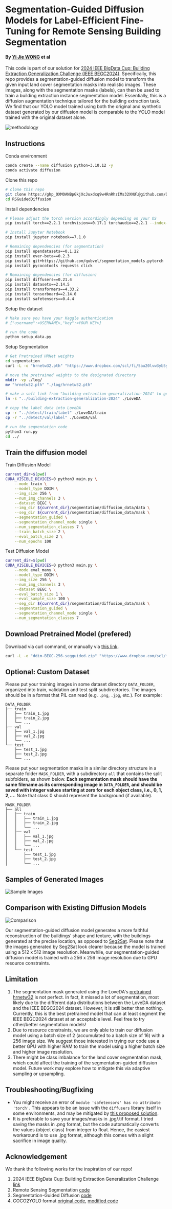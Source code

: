 # Segmentation-Guided Diffusion Models for Label-Efficient Fine-Tuning for Remote Sensing Building Segmentation

#### By [Yi Jie WONG](https://github.com/yjwong1999) et al

This code is part of our solution for [2024 IEEE BigData Cup: Building Extraction Generalization Challenge (IEEE BEGC2024)](https://www.kaggle.com/competitions/building-extraction-generalization-2024/overview). Specifically, this repo provides a segmentation-guided diffusion model to transform the given input land cover segmentation masks into realistic images. These images, along with the segmentation masks (labels), can then be used to train a building extraction instance segmentation model. Essentially, this is a diffusion augmentation technique tailored for the building extraction task. We find that our YOLO model trained using both the original and synthetic dataset generated by our diffusion model is comparable to the YOLO model trained with the original dataset alone.

![methodology](https://github.com/DoubleY-BEGC2024/RSGuidedDiffusion/blob/main/assets/Segmentation%20Guided%20Diffusion.jpg?raw=true)

## Instructions
Conda environment
```bash
conda create --name diffusion python=3.10.12 -y
conda activate diffusion
```

Clone this repo
```bash
# clone this repo
git clone https://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@github.com/DoubleY-BEGC2024/RSGuidedDiffusion.git
cd RSGuidedDiffusion
```

Install dependencies
```bash
# Please adjust the torch version accordingly depending on your OS
pip install torch==2.2.1 torchvision==0.17.1 torchaudio==2.2.1 --index-url https://download.pytorch.org/whl/cu121

# Install Jupyter Notebook
pip install jupyter notebook==7.1.0

# Remaining dependencies (for segmentation)
pip install opendatasets==0.1.22
pip install ever-beta==0.2.3
pip install git+https://github.com/qubvel/segmentation_models.pytorch
pip install pycocotools requests click

# Remaining dependencies (for diffusion)
pip install diffusers==0.21.4
pip install datasets==2.14.5
pip install transformers==4.33.2
pip install tensorboard==2.14.0
pip install safetensors==0.4.4
```


Setup the dataset
```bash
# Make sure you have your Kaggle authentication
# {"username":<USERNAME>,"key":<YOUR KEY>}

# run the code
python setup_data.py
```


Setup Segmentation
```bash
# Get Pretrained HRNet weights
cd segmentation
curl -L -o "hrnetw32.pth" "https://www.dropbox.com/scl/fi/5au20lvw3yb5y3btnlamg/hrnetw32.pth?rlkey=eoqio6mlxtq4ykdnaa8n4dp4l&st=d4tg641s&dl=0"

# move the pretrained weights to the designated directory
mkdir -vp ./log/
mv "hrnetw32.pth" "./log/hrnetw32.pth"

# make a soft link from "building-extraction-generalization-2024" to get the image data into LoveDA
ln -s "../building-extraction-generalization-2024" ./LoveDA

# copy the label data into LoveDA
cp -r "../detect/train/label" ./LoveDA/train
cp -r "../detect/val/label" ./LoveDA/val

# run the segmentation code
python3 run.py
cd ../
```

##  Train the diffusion model
Train Diffusion Model
```bash
current_dir=$(pwd)
CUDA_VISIBLE_DEVICES=0 python3 main.py \
    --mode train \
    --model_type DDIM \
    --img_size 256 \
    --num_img_channels 3 \
    --dataset BEGC \
    --img_dir ${current_dir}/segmentation/diffusion_data/data \
    --seg_dir ${current_dir}/segmentation/diffusion_data/mask \
    --segmentation_guided \
    --segmentation_channel_mode single \
    --num_segmentation_classes 7 \
    --train_batch_size 2 \
    --eval_batch_size 2 \
    --num_epochs 100
```

Test Diffusion Model
```bash
current_dir=$(pwd)
CUDA_VISIBLE_DEVICES=0 python3 main.py \
    --mode eval_many \
    --model_type DDIM \
    --img_size 256 \
    --num_img_channels 3 \
    --dataset BEGC \
    --eval_batch_size 1 \
    --eval_sample_size 100 \
    --seg_dir ${current_dir}/segmentation/diffusion_data/mask \
    --segmentation_guided \
    --segmentation_channel_mode single \
    --num_segmentation_classes 7 
```

## Download Pretrained Model (prefered)
Download via curl command, or manually via [this link](https://www.dropbox.com/scl/fi/86i7mvr3fe1rkgejdewcj/ddim-BEGC-256-segguided.zip?rlkey=eugkdfero832mecdu9mdk0fio&st=n7tixbaa&dl=0).
```bash
curl -L -o "ddim-BEGC-256-segguided.zip" "https://www.dropbox.com/scl/fi/86i7mvr3fe1rkgejdewcj/ddim-BEGC-256-segguided.zip?rlkey=eugkdfero832mecdu9mdk0fio&st=k245vc5h&dl=0"
```

## Optional: Custom Dataset
Please put your training images in some dataset directory `DATA_FOLDER`, organized into train, validation and test split subdirectories. The images should be in a format that PIL can read (e.g. `.png`, `.jpg`, etc.). For example:
``` 
DATA_FOLDER
├── train
│   ├── train_1.jpg
│   ├── train_2.jpg
│   └── ...
├── val
│   ├── val_1.jpg
│   ├── val_2.jpg
│   └── ...
└── test
    ├── test_1.jpg
    ├── test_2.jpg
    └── ...
```

Please put your segmentation masks in a similar directory structure in a separate folder `MASK_FOLDER`, with a subdirectory `all` that contains the split subfolders, as shown below. **Each segmentation mask should have the same filename as its corresponding image in `DATA_FOLDER`, and should be saved with integer values starting at zero for each object class, i.e., 0, 1, 2,...**. Note that class 0 should represent the background (if available).
``` 
MASK_FOLDER
├── all
│   ├── train
│   │   ├── train_1.jpg
│   │   ├── train_2.jpg
│   │   └── ...
│   ├── val
│   │   ├── val_1.jpg
│   │   ├── val_2.jpg
│   │   └── ...
│   └── test
│       ├── test_1.jpg
│       ├── test_2.jpg
│       └── ...
```

## Samples of Generated Images

![Sample Images](https://github.com/DoubleY-BEGC2024/RSGuidedDiffusion/blob/main/assets/Samples%20of%20Diffusion%20Data.png?raw=true)


## Comparison with Existing Diffusion Models

![Comparison](https://github.com/DoubleY-BEGC2024/RSGuidedDiffusion/blob/main/assets/Ours%20vs%20Seg2Sat.png?raw=true)

Our segmentation-guided diffusion model generates a more faithful reconstruction of the buildings’ shape and texture, with the buildings generated at the precise location, as opposed to [Seg2Sat](https://github.com/RubenGres/Seg2Sat). Please note that the images generated by Seg2Sat look clearer because the model is trained using a 512 x 512 image resolution. Meanwhile, our segmentation-guided diffusion model is trained with a 256 x 256 image resolution due to GPU resource constraints.

## Limitation
1. The segmentation mask generated using the LoveDA's [pretrained hrnetw32](https://drive.google.com/drive/folders/1xFn1d8a4Hv4il52hLCzjEy_TY31RdRtg?usp=sharing) is not perfect. In fact, it missed a lot of segmentation, most likely due to the different data distributions between the LoveDA dataset and the IEEE BEGC2024 dataset. However, it is still better than nothing. Currently, this is the best pretrained model that can at least segment the IEEE BEGC2024 dataset at an acceptable level. Feel free to try other/better segmentation models!
2. Due to resource constraints, we are only able to train our diffusion model using a batch size of 2 (accumulated to a batch size of 16) with a 256 image size. We suggest those interested in trying our code use a better GPU with higher RAM to train the model using a higher batch size and higher image resolution.
3. There might be class imbalance for the land cover segmentation mask, which could affect the training of the segmentation-guided diffusion model. Future work may explore how to mitigate this via adaptive sampling or upsampling.


## Troubleshooting/Bugfixing
- You might receive an error of `module 'safetensors' has no attribute 'torch'`. This appears to be an issue with the `diffusers` library itself in some environments, and may be mitigated by [this proposed solution](https://github.com/mazurowski-lab/segmentation-guided-diffusion/issues/11#issuecomment-2251890600).
- It is preferable to save your images/masks in .jpg/.tif format. I tried saving the masks in .png format, but the code automatically converts the values (object class) from integer to float. Hence, the easiest workaround is to use .jpg format, although this comes with a slight sacrifice in image quality.


## Acknowledgement
We thank the following works for the inspiration of our repo!
1. 2024 IEEE BigData Cup: Building Extraction Generalization Challenge [link](https://www.kaggle.com/competitions/building-extraction-generalization-2024/overview)
2. Remote Sensing Segmentation [code](https://github.com/Junjue-Wang/LoveDA/tree/master/Semantic_Segmentation)
3. Segmentation-Guided Diffusion [code](https://github.com/mazurowski-lab/segmentation-guided-diffusion)
4. COCO2YOLO format [original code](https://github.com/tw-yshuang/coco2yolo), [modified code](https://github.com/yjwong1999/coco2yolo)
